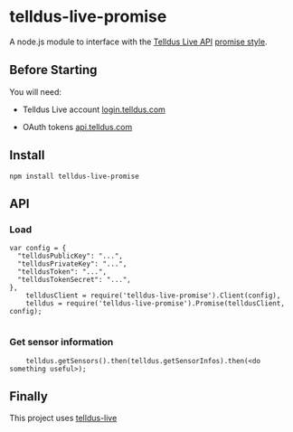 telldus-live-promise
=================

A node.js module to interface with the [Telldus Live API](http://api.telldus.com) [promise style](https://www.promisejs.org/).

Before Starting
---------------
You will need:

- Telldus Live account [login.telldus.com](https://login.telldus.com)

- OAuth tokens [api.telldus.com](http://api.telldus.com/keys/index)

Install
-------

``npm install telldus-live-promise``

API
---

### Load

```
var config = {
  "telldusPublicKey": "...",
  "telldusPrivateKey": "...",
  "telldusToken": "...",
  "telldusTokenSecret": "...",
},
	telldusClient = require('telldus-live-promise').Client(config),
	telldus = require('telldus-live-promise').Promise(telldusClient, config);


```

### Get sensor information

```
	telldus.getSensors().then(telldus.getSensorInfos).then(<do something useful>);
```

Finally
-------
This project uses [telldus-live](https://github.com/TheThingSystem/node-telldus-live)
